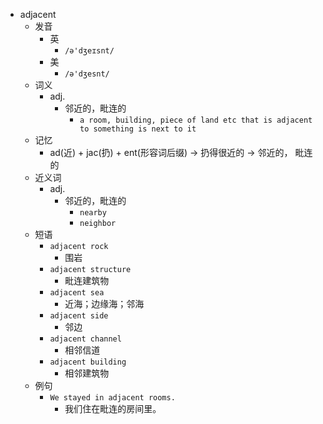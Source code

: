 - adjacent
  - 发音
    - 英
      - `/ə'dʒeɪsnt/`
    - 美
      - `/ə'dʒesnt/`
  - 词义
    - adj.
      - 邻近的，毗连的
        - `a room, building, piece of land etc that is adjacent to something is next to it`
  - 记忆
    - ad(近) + jac(扔) + ent(形容词后缀) → 扔得很近的 → 邻近的， 毗连的
  - 近义词
    - adj.
      - 邻近的，毗连的
        - `nearby`
        - `neighbor`
  - 短语
    - `adjacent rock`
      - 围岩 
    - `adjacent structure`
      - 毗连建筑物 
    - `adjacent sea`
      - 近海；边缘海；邻海 
    - `adjacent side`
      - 邻边 
    - `adjacent channel`
      - 相邻信道 
    - `adjacent building`
      - 相邻建筑物 
  - 例句
    - `We stayed in adjacent rooms.`
      - 我们住在毗连的房间里。

